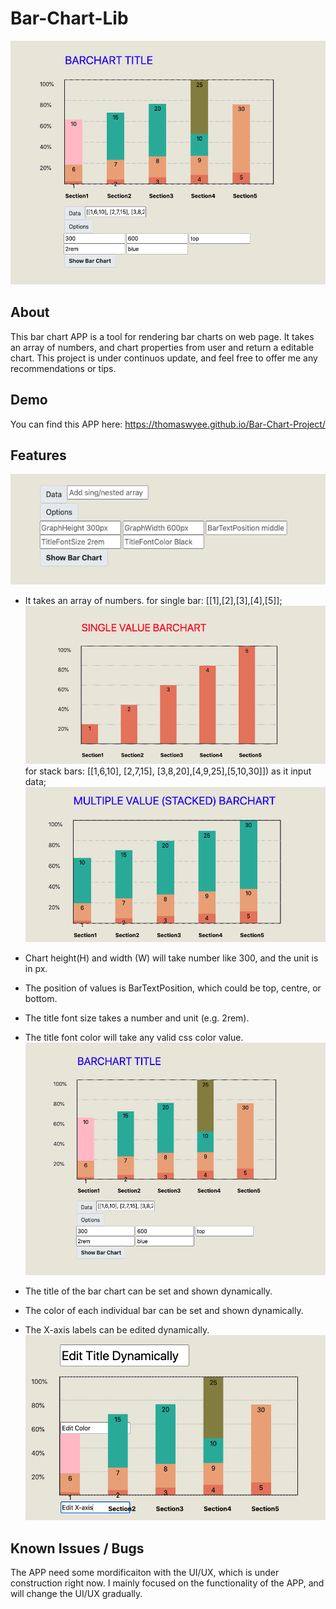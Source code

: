 # Bar-Chart-Lib

![Bar-Chart-Lib demo](demo/BarChartDemo.png)

<h2> About </h2>

This bar chart APP is a tool for rendering bar charts on web page. It takes an array of numbers, and chart properties from user and return a editable chart. This project is under continuos update, and feel free to offer me any recommendations or tips.

<h2> Demo </h2>

You can find this APP here: https://thomaswyee.github.io/Bar-Chart-Project/

<h2> Features </h2>

![Data input from endusers](demo/DataInputArea.png)

- It takes an array of numbers.
  for single bar: [[1],[2],[3],[4],[5]];
  ![Single Value Bar](demo/SingleVal.png)
  for stack bars: [[1,6,10], [2,7,15], [3,8,20],[4,9,25],[5,10,30]]) as it input data;
  ![Multiple Value Stacked Bars](demo/Stacked.png)

- Chart height(H) and width (W) will take number like 300, and the unit is in px.
- The position of values is BarTextPosition, which could be top, centre, or bottom.
- The title font size takes a number and unit (e.g. 2rem).
- The title font color will take any valid css color value.
  ![Options of Bar Charts](demo/BarChartDemo.png)

- The title of the bar chart can be set and shown dynamically.
- The color of each individual bar can be set and shown dynamically.
- The X-axis labels can be edited dynamically.  
  ![Dynamically mordify your bar chart](demo/EditChartDynamically.png)

 <h2> Known Issues / Bugs </h2>

The APP need some mordificaiton with the UI/UX, which is under construction right now. I mainly focused on the functionality of the APP, and will change the UI/UX gradually.
